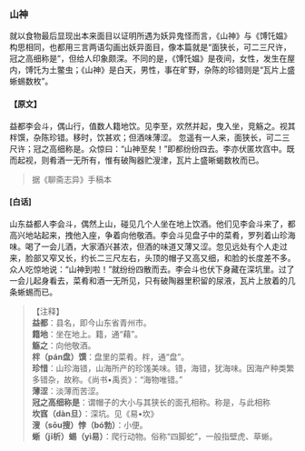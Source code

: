 <script type="text/javascript">
    var head = document.getElementsByTagName('head')[0];
    cssURL = '/public/liao.css';
    linkTag = document.createElement('link');
    linkTag.href = cssURL;
    linkTag.setAttribute('type','text/css');
    linkTag.setAttribute('rel','stylesheet');
    head.appendChild(linkTag);
</script>
### 山神

就以食物最后显现出本来面目以证明所遇为妖异鬼怪而言，《山神》与《馎饦媪》构思相同，也都用三言两语勾画出妖异面目，像本篇就是“面狭长，可二三尺许，冠之高细称是”，但给人印象颇深。不同的是，《馎饦媪》是夜间，女性，发生在屋内，馎饦为土鳖虫；《山神》是白天，男性，事在旷野，杂陈的珍错则是“瓦片上盛蜥蜴数枚”。

#### 【原文】
<section>
益都李会斗，偶山行，值数人籍地饮。见李至，欢然并起，曳入坐，竞觞之。视其柈馔，杂陈珍错。移时，饮甚欢；但酒味薄涩。
忽遥有一人来，面狭长，可二三尺许；冠之高细称是。众惊曰：“山神至矣！”即都纷纷四去。李亦伏匿坎窞中。既而起视，则肴酒一无所有，惟有破陶器贮溲津，瓦片上盛晰蝎数枚而已。

</section>

> 据《聊斋志异》手稿本

#### [白话]
<aside>

山东益都人李会斗，偶然上山，碰见几个人坐在地上饮酒。他们见李会斗来了，都高兴地站起来，拽他入座，争着向他敬酒。李会斗见盘子中的菜肴，罗列着山珍海味。喝了一会儿酒，大家酒兴甚浓，但酒的味道又薄又涩。忽见远处有个人走过来，脸部又窄又长，约长二三尺左右，头顶的帽子又高又细，和脸的长度差不多。众人吃惊地说：“山神到啦！”就纷纷四散而去。李会斗也伏下身藏在深坑里。过了一会儿起身看去，菜肴和酒一无所见，只有破陶器里积留的尿液，瓦片上放着的几条蜥蜴而已。

</aside>

> 【注释】  
<b>益都</b>：县名，即今山东省青州市。  
<b>籍地</b>：坐在地上。籍，通“藉”。  
<b>觞之</b>：向他敬酒。  
<b>柈（pán盘）馔</b>：盘里的菜肴。柈，通“盘”。  
<b>珍惜</b>：山珍海错，山海所产的珍馐美味。错，海错，犹海味。因海产种类繁多错杂，故称。《尚书•禹贡》：“海物唯错。”  
<b>薄涩</b>：淡薄而苦涩。  
<b>冠之高细称是</b>：谓帽子的大小与其狭长的面孔相称。称是，与此相称  
<b>坎窞（dàn旦）</b>：深坑。见《易•坎》  
<b>溲（sōu搜）悖（bó勃）</b>：小便。  
<b>蜥（jī析）蜴（yì易）</b>：爬行动物。俗称“四脚蛇”，一般指壁虎、草蜥。  
